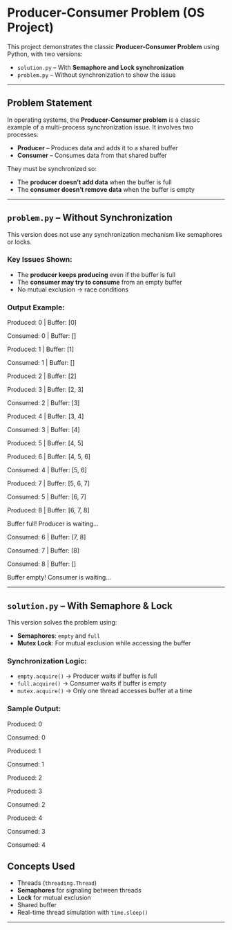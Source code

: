 # Producer-Consumer Problem (OS Project)

This project demonstrates the classic **Producer-Consumer Problem** using Python, with two versions:

- `solution.py` – With **Semaphore and Lock synchronization**
- `problem.py` – Without synchronization to show the issue

---

##  Problem Statement
In operating systems, the **Producer-Consumer problem** is a classic example of a multi-process synchronization issue. It involves two processes:

- **Producer** – Produces data and adds it to a shared buffer
- **Consumer** – Consumes data from that shared buffer

They must be synchronized so:
- The **producer doesn’t add data** when the buffer is full
- The **consumer doesn’t remove data** when the buffer is empty

---

##  `problem.py` – Without Synchronization

This version does not use any synchronization mechanism like semaphores or locks.

###  Key Issues Shown:

- The **producer keeps producing** even if the buffer is full
- The **consumer may try to consume** from an empty buffer
- No mutual exclusion → race conditions

### Output Example:
Produced: 0 | Buffer: [0]

Consumed: 0 | Buffer: []

Produced: 1 | Buffer: [1]

Consumed: 1 | Buffer: []

Produced: 2 | Buffer: [2]

Produced: 3 | Buffer: [2, 3]

Consumed: 2 | Buffer: [3]

Produced: 4 | Buffer: [3, 4]

Consumed: 3 | Buffer: [4]

Produced: 5 | Buffer: [4, 5]

Produced: 6 | Buffer: [4, 5, 6]

Consumed: 4 | Buffer: [5, 6]

Produced: 7 | Buffer: [5, 6, 7]

Consumed: 5 | Buffer: [6, 7]

Produced: 8 | Buffer: [6, 7, 8]

Buffer full! Producer is waiting...

Consumed: 6 | Buffer: [7, 8]

Consumed: 7 | Buffer: [8]

Consumed: 8 | Buffer: []

Buffer empty! Consumer is waiting...


---

## `solution.py` – With Semaphore & Lock

This version solves the problem using:

- **Semaphores**: `empty` and `full`
- **Mutex Lock**: For mutual exclusion while accessing the buffer

###  Synchronization Logic:

- `empty.acquire()` → Producer waits if buffer is full
- `full.acquire()` → Consumer waits if buffer is empty
- `mutex.acquire()` → Only one thread accesses buffer at a time

###  Sample Output:
Produced: 0

Consumed: 0

Produced: 1

Consumed: 1

Produced: 2

Produced: 3

Consumed: 2

Produced: 4

Consumed: 3

Consumed: 4

##  Concepts Used

- Threads (`threading.Thread`)
- **Semaphores** for signaling between threads
- **Lock** for mutual exclusion
- Shared buffer
- Real-time thread simulation with `time.sleep()`

---


